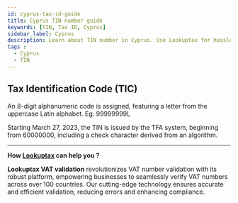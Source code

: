 ```yaml
---
id: cyprus-tax-id-guide
title: Cyprus TIN number guide
keywords: [TIN, Tax ID, Cyprus]
sidebar_label: Cyprus
description: Learn about TIN number in Cyprus. Use Lookuptax for hassle-free tax id validation in Cyprus and other 100+ countries
tags : 
  - Cyprus
  - TIN
---
```


## Tax Identification Code (TIC)
An 8-digit alphanumeric code is assigned, featuring a letter from the uppercase Latin alphabet. Eg: 99999999L

Starting March 27, 2023, the TIN is issued by the TFA system, beginning from 60000000, including a check character derived from an algorithm.


----
**How [Lookuptax](https://lookuptax.com/) can help you ?**

**Lookuptax VAT validation** revolutionizes VAT number validation with its robust platform, empowering businesses to seamlessly verify VAT numbers across over 100 countries. Our cutting-edge technology ensures accurate and efficient validation, reducing errors and enhancing compliance.

